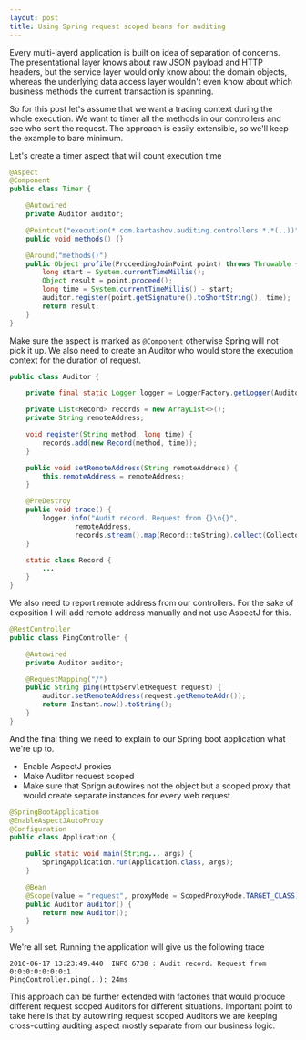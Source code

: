 ```yaml
---
layout: post
title: Using Spring request scoped beans for auditing
---
```


Every multi-layerd application is built on idea of separation of concerns. The presentational layer knows about raw JSON payload and HTTP headers, but the service layer would only know about the domain objects, whereas the
underlying data access layer wouldn't even know about which business methods the current transaction is spanning.

So for this post let's assume that we want a tracing context during the whole execution. We want to timer all the methods in our controllers and see who sent the request. The approach is easily extensible, so we'll keep the example to bare minimum.

Let's create a timer aspect that will count execution time

```java
@Aspect
@Component
public class Timer {

    @Autowired
    private Auditor auditor;

    @Pointcut("execution(* com.kartashov.auditing.controllers.*.*(..))")
    public void methods() {}

    @Around("methods()")
    public Object profile(ProceedingJoinPoint point) throws Throwable {
        long start = System.currentTimeMillis();
        Object result = point.proceed();
        long time = System.currentTimeMillis() - start;
        auditor.register(point.getSignature().toShortString(), time);
        return result;
    }
}
```

Make sure the aspect is marked as `@Component` otherwise Spring will not pick it up. We also need to create an Auditor who would store the execution context for the duration of request.

```java
public class Auditor {

    private final static Logger logger = LoggerFactory.getLogger(Auditor.class);

    private List<Record> records = new ArrayList<>();
    private String remoteAddress;

    void register(String method, long time) {
        records.add(new Record(method, time));
    }

    public void setRemoteAddress(String remoteAddress) {
        this.remoteAddress = remoteAddress;
    }

    @PreDestroy
    public void trace() {
        logger.info("Audit record. Request from {}\n{}",
                remoteAddress,
                records.stream().map(Record::toString).collect(Collectors.joining("\n")));
    }

    static class Record {
        ...
    }
}
```

We also need to report remote address from our controllers. For the sake of exposition I will add remote address manually and not use AspectJ for this.

```java
@RestController
public class PingController {

    @Autowired
    private Auditor auditor;

    @RequestMapping("/")
    public String ping(HttpServletRequest request) {
        auditor.setRemoteAddress(request.getRemoteAddr());
        return Instant.now().toString();
    }
}
```

And the final thing we need to explain to our Spring boot application what we're up to.
- Enable AspectJ proxies
- Make Auditor request scoped
- Make sure that Sprign autowires not the object but a scoped proxy that would create separate instances for every web request

```java
@SpringBootApplication
@EnableAspectJAutoProxy
@Configuration
public class Application {

    public static void main(String... args) {
        SpringApplication.run(Application.class, args);
    }

    @Bean
    @Scope(value = "request", proxyMode = ScopedProxyMode.TARGET_CLASS)
    public Auditor auditor() {
        return new Auditor();
    }
}
```

We're all set. Running the application will give us the following trace

```
2016-06-17 13:23:49.440  INFO 6738 : Audit record. Request from 0:0:0:0:0:0:0:1
PingController.ping(..): 24ms
```
This approach can be further extended with factories that would produce different request scoped Auditors for different situations. Important point to take here is that by autowiring request scoped Auditors we are keeping cross-cutting auditing aspect mostly separate from our business logic.
